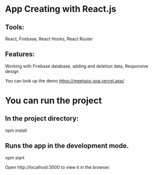# App Creating with React.js
## Tools: 
React, Firebase, React Hooks, React Router
## Features: 
Working with Firebase database, 
adding and deletion data, 
Responsive design

You can look up the demo
https://meetups-spa.vercel.app/

# You can run the project

## In the project directory:

npm install

## Runs the app in the development mode.
npm start

Open http://localhost:3000 to view it in the browser.
